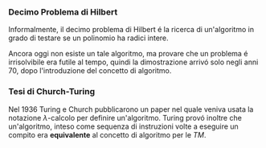 ### Decimo Problema di Hilbert
Informalmente, il decimo problema di Hilbert é la ricerca di un'algoritmo in grado di testare se un polinomio ha radici intere.

Ancora oggi non esiste un tale algoritmo, ma provare che un problema é irrisolvibile era futile al tempo, quindi la dimostrazione arrivó solo negli anni 70, dopo l'introduzione del concetto di algoritmo.

### Tesi di Church-Turing
Nel 1936 Turing e Church pubblicarono un paper nel quale veniva usata la notazione $\lambda$-calcolo per definire un'algoritmo. Turing provó inoltre che un'algoritmo, inteso come sequenza di instruzioni volte a eseguire un compito era **equivalente** al concetto di algoritmo per le *TM*. 